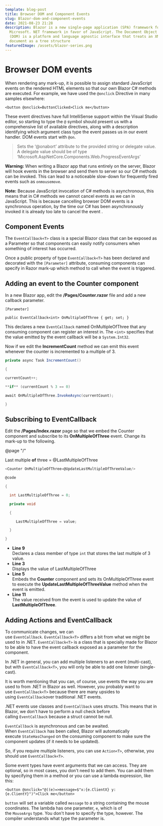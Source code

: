 ```yaml
---
template: blog-post
title: Browser DOM and Component Events
slug: Blazor-dom-and-component-events
date: 2021-08-23 21:28
description: Blazor is a new single-page application (SPA) framework form
  Microsoft. NET framework in favor of JavaScript. The Document Object Model
  (DOM) is a platform and language agnostic interface that treats an XML or HTML
  document as a tree structure
featuredImage: /assets/blazor-series.png
---
```

# Browser DOM events

When rendering any mark-up, it is possible to assign standard JavaScript events on the rendered HTML elements so that our own Blazor C# methods are executed. For example, we have used the `@onclick` Directive in many samples elsewhere:

```
<button @onclick=ButtonClicked>Click me</button>
```

These event directives have full IntelliSense support within the Visual Studio editor, so starting to type the `@` symbol should present us with a comprehensive list of available directives, along with a description identifying which argument class type the event passes us in our event handler. DOM events start with `@on`.

> Sets the ‘@onabort’ attribute to the provided string or delegate value. A delegate value should be of type ‘Microsoft.AspNetCore.Components.Web.ProgressEventArgs’

**Warning:** When writing a Blazor app that runs entirely on the server, Blazor will hook events in the browser and send them to server so our C# methods can be invoked. This can lead to a noticeable slow-down for frequently fired events such as `onmousemove`.

**Note:** Because JavaScript invocation of C# methods is asynchronous, this means that in C# methods we cannot cancel events as we can in JavaScript. This is because cancelling browser DOM events is a synchronous operation, by the time our C# has been asynchronously invoked it is already too late to cancel the event .

## Component Events

The `EventCallback<T>` class is a special Blazor class that can be exposed as a Parameter so that components can easily notify consumers when something of interest has occurred.

Once a public property of type `EventCallback<T>` has been declared and decorated with the `[Parameter]` attribute, consuming components can specify in Razor mark-up which method to call when the event is triggered.

## Adding an event to the Counter component

In a new Blazor app, edit the **/Pages/Counter.razor** file and add a new callback parameter.

```
[Parameter]

public EventCallback<int> OnMultipleOfThree { get; set; }
```

This declares a new `EventCallback` named OnMultipleOfThree that any consuming component can register an interest in. The `<int>` specifies that the value emitted by the event callback will be a `System.Int32`.

Now if we edit the **IncrementCount** method we can emit this event whenever the counter is incremented to a multiple of 3.

```c#
private async Task IncrementCount()

{

currentCount++;

**if** (currentCount % 3 == 0)

await OnMultipleOfThree.InvokeAsync(currentCount);

}
```

## Subscribing to EventCallback<T>

Edit the **/Pages/Index.razor** page so that we embed the Counter component and subscribe to its **OnMultipleOfThree** event. Change its mark-up to the following.

@page "/"

Last multiple **of** three = @LastMultipleOfThree

```c#
<Counter OnMultipleOfThree=@UpdateLastMultipleOfThreeValue/>

@code

{

  int LastMultipleOfThree = 0;

  private void

  {

     LastMultipleOfThree = value;

  }

}
```

* **Line 9**\
  Declares a class member of type `int` that stores the last multiple of 3 value.
* **Line 3**\
  Displays the value of LastMultipleOfThree
* **Line 5**\
  Embeds the **Counter** component and sets its OnMultipleOfThree event to execute the **UpdateLastMultipleOfThreeValue** method when the event is emitted.
* **Line 11**\
  The value received from the event is used to update the value of **LastMultipleOfThree**.

## Adding Actions and EventCallback

To communicate changes, we can use `EventCallback`. `EventCallback<T>` differs a bit from what we might be used to in .NET. `EventCallback<T>` is a class that is specially made for Blazor to be able to have the event callback exposed as a parameter for the component.

In .NET in general, you can add multiple listeners to an event (multi-cast), but with `EventCallback<T>`, you will only be able to add one listener (single-cast).

It is worth mentioning that you can, of course, use events the way you are used to from .NET in Blazor as well. However, you probably want to use `EventCallback<T>` because there are many upsides to using `EventCallback`over traditional .NET events.

.NET events use classes and `EventCallback` uses structs. This means that in Blazor, we don't have to perform a null check before calling `EventCallback` because a struct cannot be null.

`EventCallback` is asynchronous and can be awaited. When `EventCallback` has been called, Blazor will automatically execute `StateHasChanged` on the consuming component to make sure the component updates (if it needs to be updated).

So, if you require multiple listeners, you can use `Action<T>`, otherwise, you should use `EventCallback<T>`.

Some event types have event arguments that we can access. They are optional, so in most cases, you don't need to add them. You can add them by specifying them in a method or you can use a lambda expression, like this:

```
<button @onclick="@((e)=>message=$"x:{e.ClientX} y:{e.ClientY}")">Click me</button>
```

`button` will set a variable called `message` to a string containing the mouse coordinates. The lambda has one parameter, `e`, which is of the `MouseArgs` type. You don't have to specify the type, however. The compiler understands what type the parameter is.